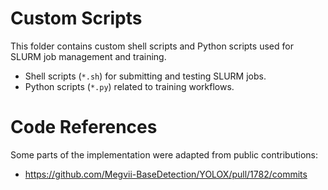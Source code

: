 # Custom Scripts

This folder contains custom shell scripts and Python scripts used for SLURM job management and training.

- Shell scripts (`*.sh`) for submitting and testing SLURM jobs.
- Python scripts (`*.py`) related to training workflows.

# Code References

Some parts of the implementation were adapted from public contributions:

- https://github.com/Megvii-BaseDetection/YOLOX/pull/1782/commits